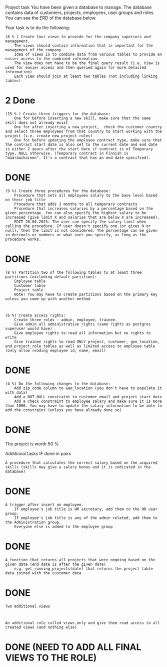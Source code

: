 Project task
You have been given a database to manage. The database contains data of customers, projects, employees, user groups and roles.  You can see the ERD of the database below.

Your task is to do the following:
    
    (8 % ) Create four views to provide for the company superiors and management.
        The views should contain information that is important for the management of the company
        Idea of views is to combine data from various tables to provide an easier access to the combined information. 
        The view does not have to be the final query result (i.e. View is used for easier access and then queried again for more detailed information)
        Each view should join at least two tables (not including linking tables)
# 2 Done
    
    (15 % ) Create three triggers for the database:
        One for before inserting a new skill, make sure that the same skill does not already exist
        One for after inserting a new project,  check the customer country and select three employees from that country to start working with the project (i.e. create new project roles)
        One for before updating the employee contract type, make sure that the contract start date is also set to the current date and end date is either 2 years after the start date if contract is of Temporary type, NULL otherwise. (Temporary contract in Finnish is "määräaikainen". It's a contract that has an end date specified).
# DONE

    (9 %) Create three procedures for the database:
        Procedure that sets all employees salary to the base level based on their job title
        Procedure that adds 3 months to all temporary contracts
        Procedure that increases salaries by a percentage based on the given percentage. You can also specify the highest salary to be increased (give limit X and salaries that are below X are increased).
        EDIT 20.04.2023: The user can specify the salary limit when calling the procedure. If user doesn't specify one (or gives 0 or null), then the limit is not considered. The percentage can be given in decimals or numbers or what ever you specify, as long as the procedure works.
# DONE

    (8 %) Partition two of the following tables to at least three partitions (excluding default partition):
        Employee table
        Customer table
        Project table
        Note! You may have to create partitions based on the primary key unless you come up with another method

#

    (6 %) Create access rights:
        Create three roles - admin, employee, trainee.
        Give admin all administrative rights (same rights as postgres superuser would have)
        Give employee rights to read all information but no rights to write
        Give trainee rights to read ONLY project, customer, geo_location, and project_role tables as well as limited access to employee table (only allow reading employee id, name, email)
# DONE


    (4 %) Do the following changes to the database:
        Add zip_code column to Geo_location (you don't have to populate it with data)
        Add a NOT NULL constraint to customer email and project start date
        Add a check constraint to employee salary and make sure it is more than 1000. You may have to update the salary information to be able to add the constraint (unless you have already done so)
# DONE

The project is worth 50 % 


Additional tasks IF done in pairs

    A procedure that calculates the correct salary based on the acquired skills (skills may give a salary bonus and it is indicated in the database)
# DONE

    A trigger after insert on employee. 
        If employee's job title is HR secretary, add them to the HR user group.
        If employee's job title is any of the admin related, add them to the Administration group.
        Everyone else is added to the employee group
# DONE

    A function that returns all projects that were ongoing based on the given date (end date is after the given date) 
        e.g. get_running_projects(date) that returns the project table data joined with the customer data
# DONE

    Two additional views
#

    An additional role called views_only and give them read access to all created views (and nothing else)
# DONE (NEED TO ADD ALL FINAL VIEWS TO THE ROLE)
